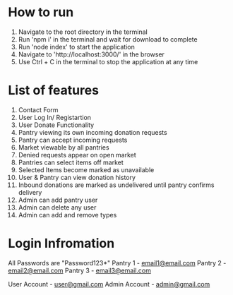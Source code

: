 # How to run

1. Navigate to the root directory in the terminal
2. Run 'npm i' in the terminal and wait for download to complete
3. Run 'node index' to start the application
4. Navigate to 'http://localhost:3000/' in the browser
5. Use Ctrl + C in the terminal to stop the application at any time

# List of features

1. Contact Form
2. User Log In/ Registartion
3. User Donate Functionality
4. Pantry viewing its own incoming donation requests
5. Pantry can accept incoming requests
6. Market viewable by all pantries
7. Denied requests appear on open market
8. Pantries can select items off market
9. Selected Items become marked as unavailable
10. User & Pantry can view donation history
11. Inbound donations are marked as undelivered until pantry confirms delivery
12. Admin can add pantry user
13. Admin can delete any user
14. Admin can add and remove types

# Login Infromation

All Passwords are "Password123*"
Pantry 1 - email1@email.com
Pantry 2 - email2@email.com
Pantry 3 - email3@email.com

User Account - user@gmail.com
Admin Account - admin@gmail.com
